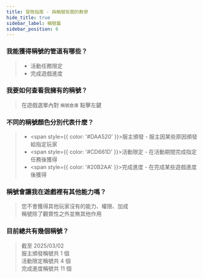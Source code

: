```yaml
---
title: 冒險指南 - 與稱號有關的教學
hide_title: true
sidebar_label: 稱號篇
sidebar_position: 6
---
```


### 我能獲得稱號的管道有哪些？
> - 活動任務限定
> - 完成遊戲進度

### 我要如何查看我擁有的稱號？
> 在遊戲選單內對 `稱號倉庫` 點擊左鍵

### 不同的稱號顏色分別代表什麼？
> - <span style={{ color: '#DAA520' }}>服主頒發</span> - 服主因某些原因頒發給指定玩家
> - <span style={{ color: '#CD661D' }}>活動限定</span> - 在活動期間完成指定任務後獲得
> - <span style={{ color: '#20B2AA' }}>完成進度</span> - 在完成某些遊戲進度後獲得

### 稱號會讓我在遊戲裡有其他能力嗎？
> 您不會獲得其他玩家沒有的能力、權限、加成  
> 稱號除了觀賞性之外並無其他作用

### 目前總共有幾個稱號？
> 截至 2025/03/02  
> 服主頒發稱號共 1 個  
> 活動限定稱號共 4 個  
> 完成進度稱號共 11 個